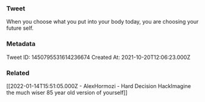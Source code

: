 ### Tweet
When you choose what you put into your body today, you are choosing your future self.

### Metadata
Tweet ID: 1450795531614236674
Created At: 2021-10-20T12:06:23.000Z

### Related
[[2022-01-14T15:51:05.000Z - AlexHormozi - Hard Decision HackImagine the much wiser 85 year old version of yourself]]


